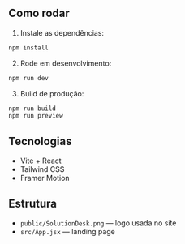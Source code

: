 ## Como rodar

1. Instale as dependências:
```bash
npm install
```
2. Rode em desenvolvimento:
```bash
npm run dev
```
3. Build de produção:
```bash
npm run build
npm run preview
```

## Tecnologias
- Vite + React
- Tailwind CSS
- Framer Motion

## Estrutura
- `public/SolutionDesk.png` — logo usada no site
- `src/App.jsx` — landing page
